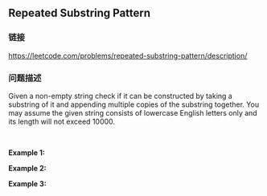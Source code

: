 ## Repeated Substring Pattern  
### 链接  
https://leetcode.com/problems/repeated-substring-pattern/description/  
### 问题描述
Given a non-empty string check if it can be constructed by taking a substring of it and appending multiple copies of the substring together. You may assume the given string consists of lowercase English letters only and its length will not exceed 10000.

&nbsp;

**Example 1:**

**Example 2:**

**Example 3:**
